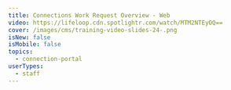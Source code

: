 ```yaml
---
title: Connections Work Request Overview - Web
video: https://lifeloop.cdn.spotlightr.com/watch/MTM2NTEyOQ==
cover: /images/cms/training-video-slides-24-.png
isNew: false
isMobile: false
topics:
  - connection-portal
userTypes:
  - staff
---
```

